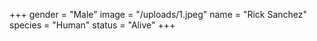 +++
gender = "Male"
image = "/uploads/1.jpeg"
name = "Rick Sanchez"
species = "Human"
status = "Alive"
+++
